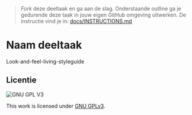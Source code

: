 > _Fork_ deze deeltaak en ga aan de slag. 
Onderstaande outline ga je gedurende deze taak in jouw eigen GitHub omgeving uitwerken. 
De instructie vind je in: [docs/INSTRUCTIONS.md](docs/INSTRUCTIONS.md)

# Naam deeltaak

Look-and-feel-living-styleguide

## Licentie

![GNU GPL V3](https://www.gnu.org/graphics/gplv3-127x51.png)

This work is licensed under [GNU GPLv3](./LICENSE).
